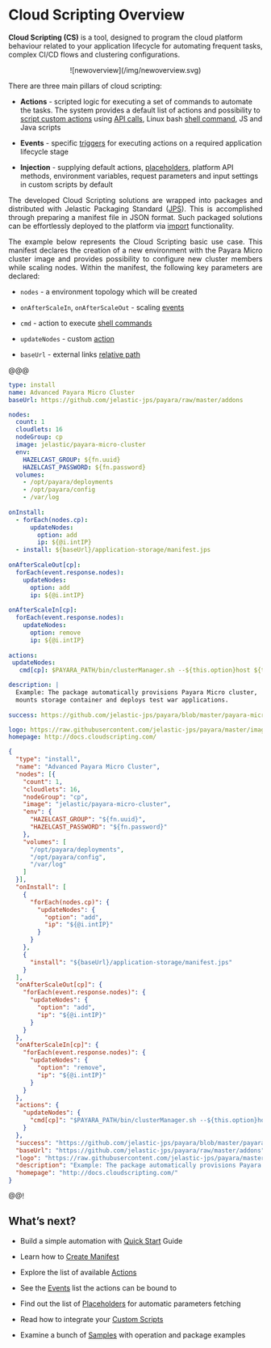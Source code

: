 <h1>Cloud Scripting Overview</h1>

<b>Cloud Scripting (CS)</b> is a tool, designed to program the cloud platform behaviour related to your application lifecycle for automating frequent tasks, complex CI/CD flows and clustering configurations.            

<center>![newoverview](/img/newoverview.svg)</center>                                           

There are three main pillars of cloud scripting:

* **Actions** - scripted logic for executing a set of commands to automate the tasks. The system provides a default list of actions and possibility to <a href="creating-manifest/custom-scripts/" target="_blank">script custom actions</a> using <a href="https://www.virtuozzo.com/application-platform-api-docs/" target="_blank">API calls</a>, Linux bash <a href="creating-manifest/actions/#cmd" target="_blank">shell command</a>, JS and Java scripts   

* **Events** - specific <a href="creating-manifest/events/" target="_blank">triggers</a> for executing actions on a required application lifecycle stage   
  
* **Injection** - supplying default actions, <a href="creating-manifest/placeholders/" target="_blank">placeholders</a>, platform API methods, environment variables, request parameters and input settings in custom scripts by default

<p dir="ltr" style="text-align: justify;">The developed Cloud Scripting solutions are wrapped into packages and distributed with Jelastic Packaging Standard (<a href="https://www.virtuozzo.com/application-platform-docs/jps/" target="_blank">JPS</a>). This is accomplished through preparing a manifest file in JSON format. Such packaged solutions can be effortlessly deployed to the platform via <a href="https://www.virtuozzo.com/application-platform-docs/environment-import/" target="_blank">import</a> functionality.</p>

<p dir="ltr" style="text-align: justify;">The example below represents the Cloud Scripting basic use case. This manifest declares the creation of a new environment with the Payara Micro cluster image and provides possibility to configure new cluster members while scaling nodes. Within the manifest, the following key parameters are declared:</p>
 
* `nodes` - a environment topology which will be created

* `onAfterScaleIn`, `onAfterScaleOut` - scaling <a href="creating-manifest/events/#onafterscalein" target="blank">events</a>            

* `cmd` - action to execute <a href="creating-manifest/actions/#cmd" target="blank">shell commands</a>               

* `updateNodes` - custom <a href="creating-manifest/actions/#custom-actions" target="blank">action</a>         
* `baseUrl` - external links <a href="creating-manifest/basic-configs/#relative-links" target="_blank">relative path</a> 

@@@
```yaml
type: install
name: Advanced Payara Micro Cluster
baseUrl: https://github.com/jelastic-jps/payara/raw/master/addons

nodes:
  count: 1
  cloudlets: 16
  nodeGroup: cp
  image: jelastic/payara-micro-cluster
  env:
    HAZELCAST_GROUP: ${fn.uuid}
    HAZELCAST_PASSWORD: ${fn.password}
  volumes:
    - /opt/payara/deployments
    - /opt/payara/config
    - /var/log
    
onInstall:
  - forEach(nodes.cp):
      updateNodes:
        option: add
        ip: ${@i.intIP}
  - install: ${baseUrl}/application-storage/manifest.jps
  
onAfterScaleOut[cp]:
  forEach(event.response.nodes):
    updateNodes:
      option: add
      ip: ${@i.intIP}
     
onAfterScaleIn[cp]:
  forEach(event.response.nodes):
    updateNodes:
      option: remove
      ip: ${@i.intIP}
      
actions:
 updateNodes:
   cmd[cp]: $PAYARA_PATH/bin/clusterManager.sh --${this.option}host ${this.ip}

description: |
  Example: The package automatically provisions Payara Micro cluster, 
  mounts storage container and deploys test war applications.
  
success: https://github.com/jelastic-jps/payara/blob/master/payara-micro-cluster-advanced/scripts/successText.md

logo: https://raw.githubusercontent.com/jelastic-jps/payara/master/images/70.png
homepage: http://docs.cloudscripting.com/
```
```json
{
  "type": "install",
  "name": "Advanced Payara Micro Cluster",
  "nodes": [{
    "count": 1,
    "cloudlets": 16,
    "nodeGroup": "cp",
    "image": "jelastic/payara-micro-cluster",
    "env": {
      "HAZELCAST_GROUP": "${fn.uuid}",
      "HAZELCAST_PASSWORD": "${fn.password}"
    },
    "volumes": [
      "/opt/payara/deployments",
      "/opt/payara/config",
      "/var/log"
    ]
  }],
  "onInstall": [
    {
      "forEach(nodes.cp)": {
        "updateNodes": {
          "option": "add",
          "ip": "${@i.intIP}"
        }
      }
    },
    {
      "install": "${baseUrl}/application-storage/manifest.jps"
    }
  ],
  "onAfterScaleOut[cp]": {
    "forEach(event.response.nodes)": {
      "updateNodes": {
        "option": "add",
        "ip": "${@i.intIP}"
      }
    }
  },
  "onAfterScaleIn[cp]": {
    "forEach(event.response.nodes)": {
      "updateNodes": {
        "option": "remove",
        "ip": "${@i.intIP}"
      }
    }
  },
  "actions": {
    "updateNodes": {
      "cmd[cp]": "$PAYARA_PATH/bin/clusterManager.sh --${this.option}host ${this.ip}"
    }
  },
  "success": "https://github.com/jelastic-jps/payara/blob/master/payara-micro-cluster-advanced/scripts/successText.md",
  "baseUrl": "https://github.com/jelastic-jps/payara/raw/master/addons",
  "logo": "https://raw.githubusercontent.com/jelastic-jps/payara/master/images/70.png",
  "description": "Example: The package automatically provisions Payara Micro cluster, mounts storage container and deploys test war applications.",
  "homepage": "http://docs.cloudscripting.com/"
}
```
@@!
<br>       
<h2> What’s next?</h2>

- Build a simple automation with <a href="/quick-start/" target="_blank">Quick Start</a> Guide                               
 
- Learn how to <a href="creating-manifest/basic-configs/" target="_blank">Create Manifest</a>               
 
- Explore the list of available <a href="creating-manifest/actions/" target="_blank">Actions</a>                      
 
- See the <a href="creating-manifest/events/" target="_blank">Events</a> list the actions can be bound to                       
  
- Find out the list of <a href="creating-manifest/placeholders/" target="_blank">Placeholders</a> for automatic parameters fetching               
 
- Read how to integrate your <a href="creating-manifest/custom-scripts/" target="_blank">Custom Scripts</a>                    

- Examine a bunch of <a href="/samples/" target="_blank">Samples</a> with operation and package examples                                                    
